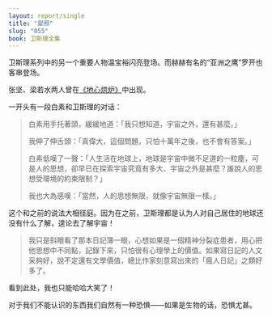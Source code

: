 ```yaml
---
layout: report/single
title: "犀照"
slug: "055"
book: 卫斯理全集
---
```

卫斯理系列中的另一个重要人物温宝裕闪亮登场。而赫赫有名的“亚洲之鹰”罗开也客串登场。

张坚、梁若水两人曾在[《地心烘炉》]({{site.url}}/wesley/013.html)中出现。

一开头有一段白素和卫斯理的对话：

>白素用手托著頭，緩緩地道：「我只想知道，宇宙之外，還有甚麼。」
>
>我伸了伸舌頭：「真偉大，這個問題，只怕十萬年之後，也不會有答案。」
>
>白素低嘆了一聲：「人生活在地球上，地球是宇宙中微不足道的一粒塵，可是人的思想，卻早已在探索宇宙究竟有多大、宇宙之外是甚麼？誰說人的思想受環境的約束限制？」
>
>我也大為感嘆：「當然，人的思想無限，就像宇宙無限一樣。」

这个和之前的说法大相径庭。因为在之前，卫斯理都是认为人对自己居住的地球还没有什么了解，遑论去了解宇宙！

>我只是斜眼看了那本日記簿一眼，心想如果是一個精神分裂症患者，用心把他思想中不同點，記錄下來，只怕很有心理學上的價值。如果寫日記的人文采夠好，說不定還有文學價值，總比作家刻意寫出來的「瘋人日記」之類好多了。

看到此处，我也只能哈哈大笑了！

对于我们不能认识的东西我们自然有一种恐惧——如果是生物的话，恐惧尤甚。
